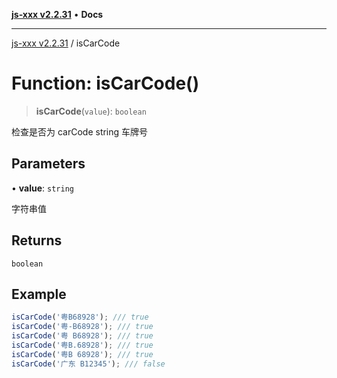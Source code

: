 [**js-xxx v2.2.31**](../README.md) • **Docs**

***

[js-xxx v2.2.31](../README.md) / isCarCode

# Function: isCarCode()

> **isCarCode**(`value`): `boolean`

检查是否为 carCode string 车牌号

## Parameters

• **value**: `string`

字符串值

## Returns

`boolean`

## Example

```ts
isCarCode('粤B68928'); /// true
isCarCode('粤-B68928'); /// true
isCarCode('粤 B68928'); /// true
isCarCode('粤B.68928'); /// true
isCarCode('粤B 68928'); /// true
isCarCode('广东 B12345'); /// false
```
